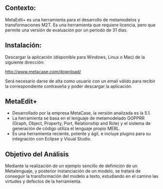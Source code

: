 ## Contexto:

MetaEdit+ es una herramienta para el desarrollo de metamodelos y transformaciones M2T. Es una herramienta que requiere licencia, pero que permite una versión de evaluación por un período de 31 días.


## Instalación:

Descargar la aplicación (disponible para Windows, Linux o Mac) de la siguiente dirección:

http://www.metacase.com/download/

Será necesario darse de alta como usuario con un email válido para recibir la correspondiente contraseña y poder descargar la aplicación.

## MetaEdit+

* Desarrollado por la empresa MetaCase, la versión analizada es la 5.1.
* La herramienta se basa en el lenguaje de metamodelado GOPPRR (Graph, Object, Property, Port, Relationship and Role) y
el sistema de generación de código utiliza el lenguaje propio MERL.
* Es una herramienta reciente, potente y ágil, e incluye plugins para su integración con Eclipse y Visual Studio.

## Objetivo del Análisis

Mediante la realización de un ejemplo sencillo de definición de un Metalenguaje, y posterior instanciación de un modelo, se tratará de conseguir la transformación del modelo a texto, estudiando en el camino las virtudes y defectos de la herramienta.

